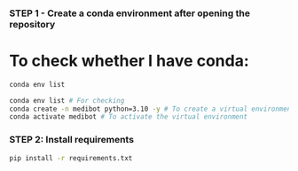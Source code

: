 ### STEP 1 - Create a conda environment after opening the repository

# To check whether I have conda: 
```bash
conda env list
```

```bash
conda env list # For checking
conda create -n medibot python=3.10 -y # To create a virtual environment
conda activate medibot # To activate the virtual environment
```

### STEP 2: Install requirements

```bash
pip install -r requirements.txt
```